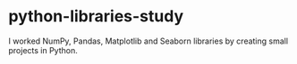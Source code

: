 # python-libraries-study
I worked NumPy, Pandas, Matplotlib and Seaborn libraries by creating small projects in Python. 
